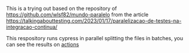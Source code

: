 This is a trying out based on the repository of https://github.com/wlsf82/mundo-paralelo from the article https://talkingabouttesting.com/2023/01/17/paralelizacao-de-testes-na-integracao-continua/

This respository runs cypress in parallel splitting the files in batches, you can see the results on [actions](https://github.com/tuliobluz/cypress-parallel/actions)
